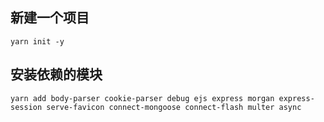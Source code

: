 ## 新建一个项目
```
yarn init -y
```
## 安装依赖的模块
```
yarn add body-parser cookie-parser debug ejs express morgan express-session serve-favicon connect-mongoose connect-flash multer async 
```
